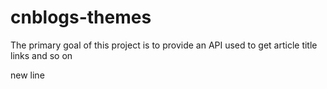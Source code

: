 # cnblogs-themes

The primary goal of this project is to provide an API used to get article title links and so on

new line